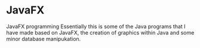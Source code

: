 # JavaFX
JavaFX programming
Essentially this is some of the Java programs that I have made based on JavaFX, the creation of graphics within Java and some minor database manipukation.
